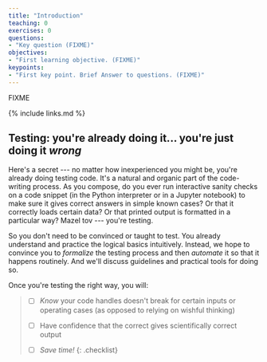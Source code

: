 ```yaml
---
title: "Introduction"
teaching: 0
exercises: 0
questions:
- "Key question (FIXME)"
objectives:
- "First learning objective. (FIXME)"
keypoints:
- "First key point. Brief Answer to questions. (FIXME)"
---
```

FIXME

{% include links.md %}

## Testing: you're already doing it... you're just doing it *wrong*

Here's a secret --- no matter how inexperienced you might be, you're
already doing testing code. It's a natural and organic part of the
code-writing process. As you compose, do you ever run interactive
sanity checks on a code snippet (in the Python interpreter or in a
Jupyter notebook) to make sure it gives correct answers in simple
known cases? Or that it correctly loads certain data? Or that printed
output is formatted in a particular way? Mazel tov --- you're testing.

So you don't need to be convinced or taught to test. You already
understand and practice the logical basics intuitively. Instead, we
hope to convince you to *formalize* the testing process and then
*automate* it so that it happens routinely. And we'll discuss
guidelines and practical tools for doing so.

Once you're testing the right way, you will:

> - [ ] *Know* your code handles doesn't break for certain inputs or operating cases (as
> opposed to relying on wishful thinking)
>
> - [ ] Have confidence that the correct gives scientifically correct output
>
> - [ ] *Save time!*
{: .checklist}

